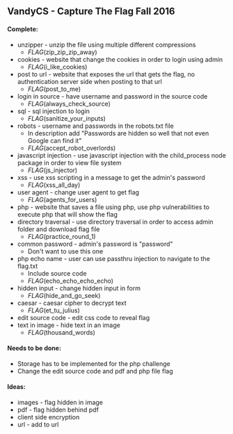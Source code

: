 ## VandyCS - Capture The Flag Fall 2016

#### Complete:
- unzipper - unzip the file using multiple different compressions
  - _FLAG_(zip_zip_zip_away)
- cookies - website that change the cookies in order to login using admin
  - _FLAG_(i_like_cookies)
- post to url - website that exposes the url that gets the flag, no authentication server side when posting to that url
  - _FLAG_(post_to_me)
- login in source - have username and password in the source code
  - _FLAG_(always_check_source)
- sql - sql injection to login
  - _FLAG_(sanitize_your_inputs)
- robots - username and passwords in the robots.txt file
  - In description add "Passwords are hidden so well that not even Google can find it"
  - _FLAG_(accept_robot_overlords)
- javascript injection - use javascript injection with the child_process node package in order to view file system
  - _FLAG_(js_injector)
- xss - use xss scripting in a message to get the admin's password
  - _FLAG_(xss_all_day)
- user agent - change user agent to get flag
  - _FLAG_(agents_for_users)
- php - website that saves a file using php, use php vulnerabilities to execute php that will show the flag
- directory traversal - use directory traversal in order to access admin folder and download flag file
  - _FLAG_(practice_round_1)
- common password - admin's password is "password"
  - Don't want to use this one
- php echo name - user can use passthru injection to navigate to the flag.txt
  - Include source code
  - _FLAG_(echo_echo_echo_echo)
- hidden input - change hidden input in form
  - _FLAG_(hide_and_go_seek)
- caesar - caesar cipher to decrypt text
  - _FLAG_(et_tu_julius)
- edit source code - edit css code to reveal flag
- text in image - hide text in an image
  - _FLAG_(thousand_words)

#### Needs to be done:
- Storage has to be implemented for the php challenge
- Change the edit source code and pdf and php file flag

#### Ideas:
- images - flag hidden in image
- pdf - flag hidden behind pdf
- client side encryption
- url - add to url
